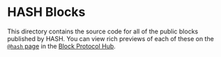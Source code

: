 # HASH Blocks

This directory contains the source code for all of the public blocks published by HASH. You can view rich previews of each of these on the [`@hash` page](https://blockprotocol.org/@hash) in the [Block Protocol Hub](https://blockprotocol.org/hub).
